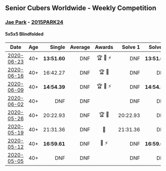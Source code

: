 ## Senior Cubers Worldwide - Weekly Competition
### [Jae Park](../jae_park.md) - [2015PARK24](https://www.worldcubeassociation.org/persons/2015PARK24?event=555bf)

#### 5x5x5 Blindfolded

| Date | Age | Single | Average | Awards | Solve 1 | Solve 2 | Solve 3 | Video |
| :--: | :--: | --: | --: | :--: | --: | --: | --: | :-- |
| [2020-06-23](../../results/555bf/2020-06-23.md) | 40+ | **13:51.60** | DNF | 🏆 🥇 ⚡ | DNF | **13:51.60** | DNF | [Link](https://www.facebook.com/events/850175445522887/permalink/850645842142514/) |
| [2020-06-16](../../results/555bf/2020-06-16.md) | 40+ | 16:42.27 | DNF | 🏆 🥇 | DNF | DNF | 16:42.27 | [Link](https://www.facebook.com/events/208176410240808/permalink/209074773484305/) |
| [2020-06-09](../../results/555bf/2020-06-09.md) | 40+ | **14:54.39** | DNF | 🏆 🥇 ⚡ | DNF | **14:54.39** | DNF | [Link](https://www.facebook.com/events/620460455211235/permalink/622707208319893/) |
| [2020-06-02](../../results/555bf/2020-06-02.md) | 40+ | DNF | DNF |  | DNF | DNF | DNF | [Link](https://www.facebook.com/events/323619661956372/permalink/324470465204625/) |
| [2020-05-26](../../results/555bf/2020-05-26.md) | 40+ | 20:22.93 | DNF | 🏆 🥇 | 20:22.93 | DNF | DNF | [Link](https://www.facebook.com/events/1531820936993798/permalink/1532726963569862/) |
| [2020-05-19](../../results/555bf/2020-05-19.md) | 40+ | 21:31.36 | DNF | 🥇 | 21:31.36 | DNF | DNF | [Link](https://www.facebook.com/events/2608037409484307/permalink/2608621196092595/) |
| [2020-05-12](../../results/555bf/2020-05-12.md) | 40+ | **16:59.61** | DNF | 🥇 ⚡ | DNF | **16:59.61** | DNF | [Link](https://www.facebook.com/events/367340484222677/permalink/368393814117344/) |
| [2020-05-05](../../results/555bf/2020-05-05.md) | 40+ | DNF | DNF |  | DNF | DNF | DNF | [Link](https://www.facebook.com/events/2624652641189887/permalink/2625719967749821/) |


<!-- Global site tag (gtag.js) - Google Analytics -->
<script async src="https://www.googletagmanager.com/gtag/js?id=UA-86348435-3"></script>
<script>window.dataLayer = window.dataLayer || []; function gtag() {dataLayer.push(arguments);} gtag('js', new Date()); gtag('config', 'UA-86348435-3');</script>
